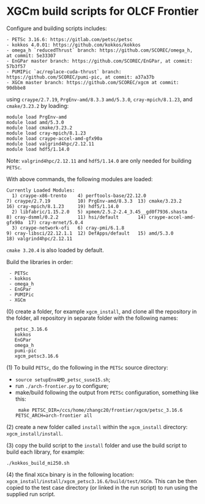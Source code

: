 # XGCm build scripts for OLCF Frontier

Configure and building scripts includes:
```
- PETSc 3.16.6: https://gitlab.com/petsc/petsc
- kokkos 4.0.01: https://github.com/kokkos/kokkos
- omega_h `reducedThrust` branch: https://github.com/SCOREC/omega_h, at commit: 5e33307
- EnGPar master branch: https://github.com/SCOREC/EnGPar, at commit: 57b3f57
- PUMIPic `ac/replace-cuda-thrust` branch: https://github.com/SCOREC/pumi-pic, at commit: a37a37b
- XGCm master branch: https://github.com/SCOREC/xgcm at commit: 90dbbe8
```
using `craype/2.7.19`, `PrgEnv-amd/8.3.3` `amd/5.3.0`, `cray-mpich/8.1.23`, and `cmake/3.23.2` by loading:
```
module load PrgEnv-amd
module load amd/5.3.0
module load cmake/3.23.2
module load cray-mpich/8.1.23
module load craype-accel-amd-gfx90a
module load valgrind4hpc/2.12.11
module load hdf5/1.14.0
```
Note: `valgrind4hpc/2.12.11` and `hdf5/1.14.0` are only needed for building `PETSc`.

With above commands, the following modules are loaded:
```
Currently Loaded Modules:
  1) craype-x86-trento    4) perftools-base/22.12.0                  7) craype/2.7.19          10) PrgEnv-amd/8.3.3  13) cmake/3.23.2             16) cray-mpich/8.1.23     19) hdf5/1.14.0
  2) libfabric/1.15.2.0   5) xpmem/2.5.2-2.4_3.45__gd0f7936.shasta   8) cray-dsmml/0.2.2       11) hsi/default       14) craype-accel-amd-gfx90a  17) cray-mrnet/5.0.4
  3) craype-network-ofi   6) cray-pmi/6.1.8                          9) cray-libsci/22.12.1.1  12) DefApps/default   15) amd/5.3.0                18) valgrind4hpc/2.12.11
```
`cmake 3.20.4` is also loaded by default.

Build the libraries in order:
```
 - PETSc
 - kokkos
 - omega_h
 - EnGPar
 - PUMIPic
 - XGCm
```

(0) create a folder, for example `xgcm_install`, and clone all the repository in the folder, all repository in separate folder with the following names:
```
   petsc_3.16.6
   kokkos
   EnGPar
   omega_h
   pumi-pic
   xgcm_petsc3.16.6
```

(1) To build `PETSc`, do the following in the `PETSc` source directory:
- `source setupEnvAMD_petsc_suse15.sh`;
- run `./arch-frontier.py` to configure;
- make/build following the output from `PETSc` configuration, something like this:
  ```
   make PETSC_DIR=/ccs/home/zhangc20/frontier/xgcm/petsc_3.16.6 PETSC_ARCH=arch-frontier all
  ```

(2) create a new folder called `install` within the `xgcm_install` directory: `xgcm_install/install`.

(3) copy the build script to the `install` folder and use the build script to build each library, for example:
```
./kokkos_build_mi250.sh
```

(4) the final `XGCm` binary is in the following location: `xgcm_install/install/xgcm_petsc3.16.6/build/test/XGCm`.
This can be then copied to the test case directory (or linked in the run script) to run using the supplied run script.

